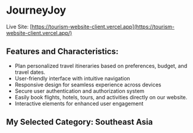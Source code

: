 # JourneyJoy

Live Site: [https://tourism-website-client.vercel.app](https://tourism-website-client.vercel.app/)

## Features and Characteristics:

- Plan personalized travel itineraries based on preferences, budget, and travel dates.
- User-friendly interface with intuitive navigation
- Responsive design for seamless experience across devices
- Secure user authentication and authorization system
- Easily book flights, hotels, tours, and activities directly on our website.
- Interactive elements for enhanced user engagement

## My Selected Category: Southeast Asia
